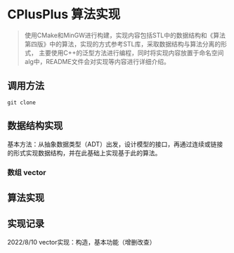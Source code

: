 # CPlusPlus 算法实现

> 使用CMake和MinGW进行构建，实现内容包括STL中的数据结构和《算法 第四版》中的算法，实现的方式参考STL库，采取数据结构与算法分离的形式，
> 主要使用C++的泛型方法进行编程，同时将实现内容放置于命名空间alg中，README文件会对实现等内容进行详细介绍。

## 调用方法

```shell
git clone
```

## 数据结构实现

基本方法：从抽象数据类型（ADT）出发，设计模型的接口，再通过连续或链接的形式实现数据结构，并在此基础上实现基于此的算法。

### 数组 vector


## 算法实现



## 实现记录

2022/8/10 vector实现：构造，基本功能（增删改查）